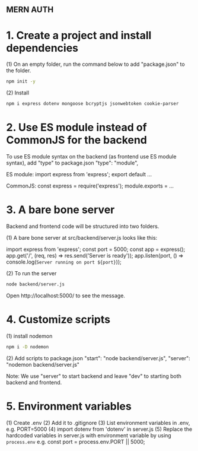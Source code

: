 ## MERN AUTH

# 1. Create a project and install dependencies
(1) On an empty folder, run the command below to add "package.json" to the folder.

```sh
npm init -y
```
(2) Install
```sh
npm i express dotenv mongoose bcryptjs jsonwebtoken cookie-parser
```

# 2. Use ES module instead of CommonJS for the backend
To use ES module syntax on the backend (as frontend use ES module syntax), add "type" to package.json
"type": "module",

ES module:
import express from 'express';
export default ...

CommonJS: 
const express = require('express');
module.exports = ...

# 3. A bare bone server
Backend and frontend code will be structured into two folders.

(1) A bare bone server at src/backend/server.js looks like this:

import express from 'express';
const port = 5000;
const app = express();
app.get('/', (req, res) => res.send('Server is ready'));
app.listen(port, () => console.log(`Server running on port ${port}`));

(2) To run the server
```sh
node backend/server.js
```
Open http://localhost:5000/ to see the message.

# 4. Customize scripts
(1) install nodemon
```sh
npm i -D nodemon
```

(2) Add scripts to package.json
 "start": "node backend/server.js",
"server": "nodemon backend/server.js"

Note: We use "server" to start backend and leave "dev" to starting both backend and frontend.

# 5. Environment variables
(1) Create .env 
(2) Add it to .gitignore
(3) List environment variables in .env, e.g. PORT=5000
(4) import dotenv from 'dotenv' in server.js
(5) Replace the hardcoded variables in server.js with environment variable by using `process.env`
    e.g.
    const port = process.env.PORT || 5000;